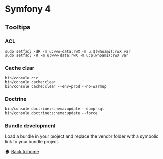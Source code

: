 Symfony 4
======

Tooltips
------

### ACL

```
sudo setfacl -dR -m u:www-data:rwX -m u:$(whoami):rwX var
sudo setfacl -R -m u:www-data:rwX -m u:$(whoami):rwX var
```

### Cache clear

```
bin/console c:c
bin/console cache:clear
bin/console cache:clear --env=prod --no-warmup
```

### Doctrine

```
bin/console doctrine:schema:update --dump-sql
bin/console doctrine:schema:update --force
```

### Bundle development

Load a bundle in your project and replace the vendor folder with a symbolic link to your bundle project.


:house: [Back to home](../../)